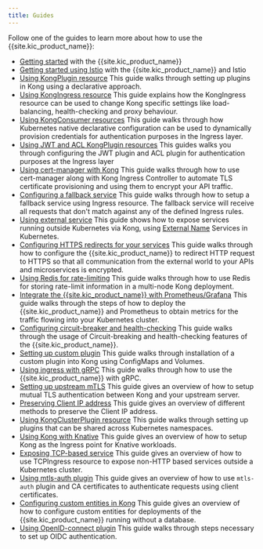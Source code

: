 ```yaml
---
title: Guides
---
```


Follow one of the guides to learn more about how to use
the {{site.kic_product_name}}:

- [Getting started](/kubernetes-ingress-controller/{{page.kong_version}}/guides/getting-started) with the {{site.kic_product_name}}
- [Getting started using Istio](/kubernetes-ingress-controller/{{page.kong_version}}/guides/getting-started-istio) with the {{site.kic_product_name}} and Istio
- [Using KongPlugin resource](/kubernetes-ingress-controller/{{page.kong_version}}/guides/using-kongplugin-resource)
  This guide walks through setting up plugins in Kong using a declarative
  approach.
- [Using KongIngress resource](/kubernetes-ingress-controller/{{page.kong_version}}/guides/using-kongingress-resource)
  This guide explains how the KongIngress resource can be used to change Kong
  specific settings like load-balancing, health-checking and proxy behaviour.
- [Using KongConsumer resources](/kubernetes-ingress-controller/{{page.kong_version}}/guides/using-consumer-credential-resource)
  This guide walks through how Kubernetes native declarative configuration
  can be used to dynamically provision credentials for authentication purposes
  in the Ingress layer.
- [Using JWT and ACL KongPlugin resources](/kubernetes-ingress-controller/{{page.kong_version}}/guides/configure-acl-plugin)
  This guides walks you through configuring the JWT plugin and ACL plugin for
  authentication purposes at the Ingress layer
- [Using cert-manager with Kong](/kubernetes-ingress-controller/{{page.kong_version}}/guides/cert-manager)
  This guide walks through how to use cert-manager along with Kong Ingress
  Controller to automate TLS certificate provisioning and using them
  to encrypt your API traffic.
- [Configuring a fallback service](/kubernetes-ingress-controller/{{page.kong_version}}/guides/configuring-fallback-service)
  This guide walks through how to setup a fallback service using Ingress
  resource. The fallback service will receive all requests that don't
  match against any of the defined Ingress rules.
- [Using external service](/kubernetes-ingress-controller/{{page.kong_version}}/guides/using-external-service)
  This guide shows how to expose services running outside Kubernetes via Kong,
  using [External Name](https://kubernetes.io/docs/concepts/services-networking/service/#externalname)
  Services in Kubernetes.
- [Configuring HTTPS redirects for your services](/kubernetes-ingress-controller/{{page.kong_version}}/guides/configuring-https-redirect)
  This guide walks through how to configure the {{site.kic_product_name}} to
  redirect HTTP request to HTTPS so that all communication
  from the external world to your APIs and microservices is encrypted.
- [Using Redis for rate-limiting](/kubernetes-ingress-controller/{{page.kong_version}}/guides/redis-rate-limiting)
  This guide walks through how to use Redis for storing rate-limit information
  in a multi-node Kong deployment.
- [Integrate the {{site.kic_product_name}} with Prometheus/Grafana](/kubernetes-ingress-controller/{{page.kong_version}}/guides/prometheus-grafana)
  This guide walks through the steps of how to deploy the {{site.kic_product_name}}
  and Prometheus to obtain metrics for the traffic flowing into your
  Kubernetes cluster.
- [Configuring circuit-breaker and health-checking](/kubernetes-ingress-controller/{{page.kong_version}}/guides/configuring-health-checks)
  This guide walks through the usage of Circuit-breaking and health-checking
  features of the {{site.kic_product_name}}.
- [Setting up custom plugin](/kubernetes-ingress-controller/{{page.kong_version}}/guides/setting-up-custom-plugins)
  This guide walks through
  installation of a custom plugin into Kong using
  ConfigMaps and Volumes.
- [Using ingress with gRPC](/kubernetes-ingress-controller/{{page.kong_version}}/guides/using-ingress-with-grpc)
  This guide walks through how to use the {{site.kic_product_name}} with gRPC.
- [Setting up upstream mTLS](/kubernetes-ingress-controller/{{page.kong_version}}/guides/upstream-mtls)
  This guide gives an overview of how to setup mutual TLS authentication
  between Kong and your upstream server.
- [Preserving Client IP address](/kubernetes-ingress-controller/{{page.kong_version}}/guides/preserve-client-ip)
  This guide gives an overview of different methods to preserve the Client
  IP address.
- [Using KongClusterPlugin resource](/kubernetes-ingress-controller/{{page.kong_version}}/guides/using-kongclusterplugin-resource)
  This guide walks through setting up plugins that can be shared across
  Kubernetes namespaces.
- [Using Kong with Knative](/kubernetes-ingress-controller/{{page.kong_version}}/guides/using-kong-with-knative)
  This guide gives an overview of how to setup Kong as the Ingress point
  for Knative workloads.
- [Exposing TCP-based service](/kubernetes-ingress-controller/{{page.kong_version}}/guides/using-tcpingress)
  This guide gives an overview of how to use TCPIngress resource to expose
  non-HTTP based services outside a Kubernetes cluster.
- [Using mtls-auth plugin](/kubernetes-ingress-controller/{{page.kong_version}}/guides/using-mtls-auth-plugin)
  This guide gives an overview of how to use `mtls-auth` plugin and CA
  certificates to authenticate requests using client certificates.
- [Configuring custom entities in Kong](/kubernetes-ingress-controller/{{page.kong_version}}/guides/configuring-custom-entities)
  This guide gives an overview of how to configure custom entities for
  deployments of the {{site.kic_product_name}} running without a database.
- [Using OpenID-connect plugin](/kubernetes-ingress-controller/{{page.kong_version}}/guides/using-oidc-plugin)
  This guide walks through steps necessary to set up OIDC authentication.
